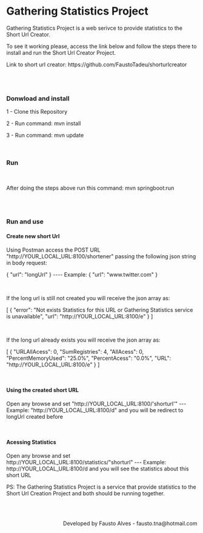 <h1>Gathering Statistics Project</h1>

<p> Gathering Statistics Project is a web serivce to provide statistics to the Short Url Creator. </p>
<p>To see it working please, access the link below and follow the steps there to install and run the Short Url Creator Project. </p>
<p>Link to short url creator: https://github.com/FaustoTadeu/shorturlcreator </p>
<br />

<br />
<h3>Donwload and install </h3>
<p>1 -  Clone this Repository <p>
<p>2 -  Run command: mvn install </p>
<p>3 -  Run command: mvn update<p>
<br />
<h3>Run </h3>
<br />
<p>After doing the steps above run this command: mvn springboot:run<p>
<br />
<br />
<h3>Run and use </h3>
<h4>Create new short Url </h4>
<p>Using Postman access the POST URL "http://YOUR_LOCAL_URL:8100/shortener" passing the following json string in body request: </p>
<p>  {  "url": "longUrl" }  ---- Example: {  "url": "www.twitter.com" } <p>
<br />
<p> If the long url is still not created you will receive the json array as: </p>
<p>[  { "error": "Not exists Statistics for this URL or Gathering Statistics service is unavailable",  "url": "http://YOUR_LOCAL_URL:8100/e"  } ] <p>
<br />
<p> If the long url already exists you will receive the json array as: </p>
 [  { "URLAllAcess": 0, "SumRegistries": 4, "AllAcess": 0, "PercentMemoryUsed": "25.0%",  "PercentAcess": "0.0%", "URL": "http://YOUR_LOCAL_URL:8100/e"  }  ] </p>
<br />
<h4>Using the created short URL </h4>
<p>Open any browse and set "http://YOUR_LOCAL_URL:8100/'shorturl'" ---    Example: "http://YOUR_LOCAL_URL:8100/d" and you will be redirect to longUrl created before </p>
<br />
<h4>Acessing Statistics </h4>
<p> Open any browse and set http://YOUR_LOCAL_URL:8100/statistics/"shorturl" --- Example: http://YOUR_LOCAL_URL:8100/d and you will see the statistics about this short URL </p>
<p> PS: The Gathering Statistics Project is a service that provide statistics to the Short Url Creation Project and both should be running together. </p>
<br />
<br />
<p align="right">Developed by Fausto Alves - fausto.tna@hotmail.com </p> 
